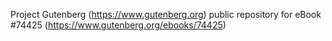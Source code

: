 Project Gutenberg (https://www.gutenberg.org) public repository for eBook #74425 (https://www.gutenberg.org/ebooks/74425)
